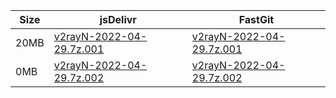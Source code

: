 |    Size   |     jsDelivr  | FastGit |
|  ---  |  ---  |  ---  |
| 20MB | [v2rayN-2022-04-29.7z.001](https://cdn.jsdelivr.net/gh/googleians/v2rayN-32@main/v2rayN-2022-04-29.7z.001) | [v2rayN-2022-04-29.7z.001](https://raw.fastgit.org/googleians/v2rayN-32/main/v2rayN-2022-04-29.7z.001) |
| 0MB | [v2rayN-2022-04-29.7z.002](https://cdn.jsdelivr.net/gh/googleians/v2rayN-32@main/v2rayN-2022-04-29.7z.002) | [v2rayN-2022-04-29.7z.002](https://raw.fastgit.org/googleians/v2rayN-32/main/v2rayN-2022-04-29.7z.002) |
